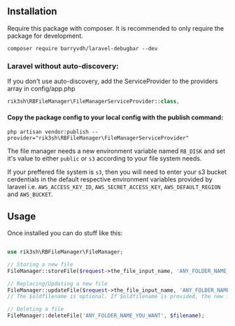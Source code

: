 ## Installation

Require this package with composer. It is recommended to only require the package for development.

```shell
composer require barryvdh/laravel-debugbar --dev
```
### Laravel without auto-discovery:

If you don't use auto-discovery, add the ServiceProvider to the providers array in config/app.php

```php
rik3sh\RBFileManager\FileManagerServiceProvider::class,
```

#### Copy the package config to your local config with the publish command:

```shell
php artisan vendor:publish --provider="rik3sh\RBFileManager\FileManagerServiceProvider"
```

The file manager needs a new environment variable named `RB_DISK` and set it's value to either `public` or `s3` according to your file system needs.

If your preffered file system is `s3`, then you will need to enter your s3 bucket cerdentials in the default respective environment variables provided by laravel i.e. `AWS_ACCESS_KEY_ID`, `AWS_SECRET_ACCESS_KEY`, `AWS_DEFAULT_REGION` and `AWS_BUCKET`.

## Usage
Once installed you can do stuff like this:

```php

use rik3sh\RBFileManager\FileManager;

// Storing a new file
FileManager::storeFile($request->the_file_input_name, 'ANY_FOLDER_NAME_YOU_WANT');

// Replacing/Updating a new file
FileManager::updateFile($request->the_file_input_name, 'ANY_FOLDER_NAME_YOU_WANT', $oldfilename);
// The $oldfilename is optional. If $oldfilename is provided, the new file will replace it.

// Deleting a file
FileManager::deleteFile('ANY_FOLDER_NAME_YOU_WANT', $filename);

```
